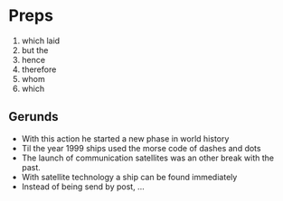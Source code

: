 #  Preps

1. which laid
2. but the
3. hence
4. therefore
5. whom
6. which

## Gerunds

* With this action he started a new phase in world history
* Til the year 1999 ships used the morse code of dashes and dots
* The launch of communication satellites was an other break with the past.
* With satellite technology a ship can be found immediately
* Instead of being send by post, ...
